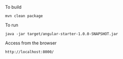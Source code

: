 To build

    mvn clean package

To run

    java -jar target/angular-starter-1.0.0-SNAPSHOT.jar

Access from the browser

    http://localhost:8000/



